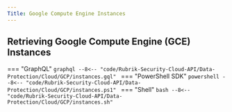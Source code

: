 ```yaml
---
Title: Google Compute Engine Instances
---
```


## Retrieving Google Compute Engine (GCE) Instances

=== "GraphQL"
    ```graphql
    --8<-- "code/Rubrik-Security-Cloud-API/Data-Protection/Cloud/GCP/instances.gql"
    ```
=== "PowerShell SDK"
    ```powershell
    --8<-- "code/Rubrik-Security-Cloud-API/Data-Protection/Cloud/GCP/instances.ps1"
    ```
=== "Shell"
    ```bash
    --8<-- "code/Rubrik-Security-Cloud-API/Data-Protection/Cloud/GCP/instances.sh"
    ```